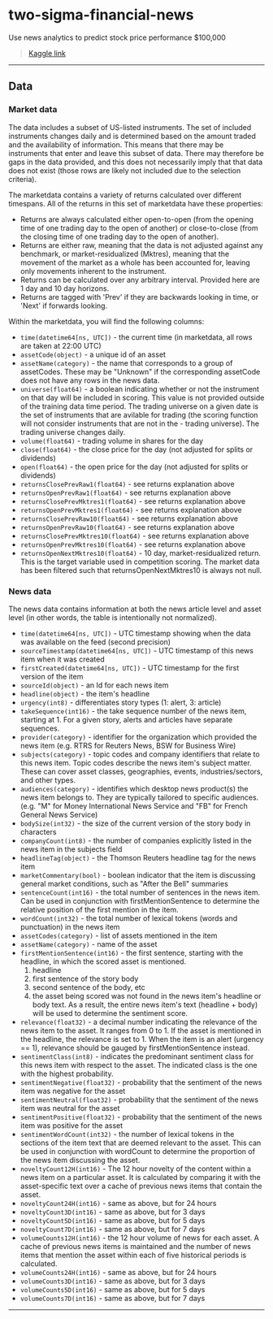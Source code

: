 # two-sigma-financial-news
Use news analytics to predict stock price performance $100,000

> [Kaggle link](https://www.kaggle.com/c/two-sigma-financial-news)

---

## Data
### Market data
The data includes a subset of US-listed instruments. The set of included instruments changes daily and is determined based on the amount traded and the availability of information. This means that there may be instruments that enter and leave this subset of data. There may therefore be gaps in the data provided, and this does not necessarily imply that that data does not exist (those rows are likely not included due to the selection criteria).

The marketdata contains a variety of returns calculated over different timespans. All of the returns in this set of marketdata have these properties:

- Returns are always calculated either open-to-open (from the opening time of one trading day to the open of another) or close-to-close (from the closing time of one trading day to the open of another).
- Returns are either raw, meaning that the data is not adjusted against any benchmark, or market-residualized (Mktres), meaning that the movement of the market as a whole has been accounted for, leaving only movements inherent to the instrument.
- Returns can be calculated over any arbitrary interval. Provided here are 1 day and 10 day horizons.
- Returns are tagged with 'Prev' if they are backwards looking in time, or 'Next' if forwards looking.

Within the marketdata, you will find the following columns:

- ```time(datetime64[ns, UTC])``` - the current time (in marketdata, all rows are taken at 22:00 UTC)
- ```assetCode(object)``` - a unique id of an asset
- ```assetName(category)``` - the name that corresponds to a group of assetCodes. These may be "Unknown" if the corresponding assetCode does not have any rows in the news data.
- ```universe(float64)``` - a boolean indicating whether or not the instrument on that day will be included in scoring. This value is not provided outside of the training data time period. The trading universe on a given date is the set of instruments that are avilable for trading (the scoring function will not consider instruments that are not in the - trading universe). The trading universe changes daily.
- ```volume(float64)``` - trading volume in shares for the day
- ```close(float64)``` - the close price for the day (not adjusted for splits or dividends)
- ```open(float64)``` - the open price for the day (not adjusted for splits or dividends)
- ```returnsClosePrevRaw1(float64)``` - see returns explanation above
- ```returnsOpenPrevRaw1(float64)``` - see returns explanation above
- ```returnsClosePrevMktres1(float64)``` - see returns explanation above
- ```returnsOpenPrevMktres1(float64)``` - see returns explanation above
- ```returnsClosePrevRaw10(float64)``` - see returns explanation above
- ```returnsOpenPrevRaw10(float64)``` - see returns explanation above
- ```returnsClosePrevMktres10(float64)``` - see returns explanation above
- ```returnsOpenPrevMktres10(float64)``` - see returns explanation above
- ```returnsOpenNextMktres10(float64)``` - 10 day, market-residualized return. This is the target variable used in competition scoring. The market data has been filtered such that returnsOpenNextMktres10 is always not null.

### News data
The news data contains information at both the news article level and asset level (in other words, the table is intentionally not normalized).

- ```time(datetime64[ns, UTC])``` - UTC timestamp showing when the data was available on the feed (second precision)
- ```sourceTimestamp(datetime64[ns, UTC])``` - UTC timestamp of this news item when it was created
- ```firstCreated(datetime64[ns, UTC])``` - UTC timestamp for the first version of the item
- ```sourceId(object)``` - an Id for each news item
- ```headline(object)``` - the item's headline
- ```urgency(int8)``` - differentiates story types (1: alert, 3: article)
- ```takeSequence(int16)``` - the take sequence number of the news item, starting at 1. For a given story, alerts and articles have separate sequences.
- ```provider(category)``` - identifier for the organization which provided the news item (e.g. RTRS for Reuters News, BSW for Business Wire)
- ```subjects(category)``` - topic codes and company identifiers that relate to this news item. Topic codes describe the news item's subject matter. These can cover asset classes, geographies, events, industries/sectors, and other types.
- ```audiences(category)``` - identifies which desktop news product(s) the news item belongs to. They are typically tailored to specific audiences. (e.g. "M" for Money International News Service and "FB" for French General News Service)
- ```bodySize(int32)``` - the size of the current version of the story body in characters
- ```companyCount(int8)``` - the number of companies explicitly listed in the news item in the subjects field
- ```headlineTag(object)``` - the Thomson Reuters headline tag for the news item
- ```marketCommentary(bool)``` - boolean indicator that the item is discussing general market conditions, such as "After the Bell" summaries
- ```sentenceCount(int16)``` - the total number of sentences in the news item. Can be used in conjunction with firstMentionSentence to determine the relative position of the first mention in the item.
- ```wordCount(int32)``` - the total number of lexical tokens (words and punctuation) in the news item
- ```assetCodes(category)``` - list of assets mentioned in the item
- ```assetName(category)``` - name of the asset
- ```firstMentionSentence(int16)``` - the first sentence, starting with the headline, in which the scored asset is mentioned.
	1. headline
	2. first sentence of the story body
	3. second sentence of the body, etc
	0. the asset being scored was not found in the news item's headline or body text. As a result, the entire news item's text (headline + body) will be used to determine the sentiment score.
- ```relevance(float32)``` - a decimal number indicating the relevance of the news item to the asset. It ranges from 0 to 1. If the asset is mentioned in the headline, the relevance is set to 1. When the item is an alert (urgency == 1), relevance should be gauged by firstMentionSentence instead.
- ```sentimentClass(int8)``` - indicates the predominant sentiment class for this news item with respect to the asset. The indicated class is the one with the highest probability.
- ```sentimentNegative(float32)``` - probability that the sentiment of the news item was negative for the asset
- ```sentimentNeutral(float32)``` - probability that the sentiment of the news item was neutral for the asset
- ```sentimentPositive(float32)``` - probability that the sentiment of the news item was positive for the asset
- ```sentimentWordCount(int32)``` - the number of lexical tokens in the sections of the item text that are deemed relevant to the asset. This can be used in conjunction with wordCount to determine the proportion of the news item discussing the asset.
- ```noveltyCount12H(int16)``` - The 12 hour novelty of the content within a news item on a particular asset. It is calculated by comparing it with the asset-specific text over a cache of previous news items that contain the asset.
- ```noveltyCount24H(int16)``` - same as above, but for 24 hours
- ```noveltyCount3D(int16)``` - same as above, but for 3 days
- ```noveltyCount5D(int16)``` - same as above, but for 5 days
- ```noveltyCount7D(int16)``` - same as above, but for 7 days
- ```volumeCounts12H(int16)``` - the 12 hour volume of news for each asset. A cache of previous news items is maintained and the number of news items that mention the asset within each of five historical periods is calculated.
- ```volumeCounts24H(int16)``` - same as above, but for 24 hours
- ```volumeCounts3D(int16)``` - same as above, but for 3 days
- ```volumeCounts5D(int16)``` - same as above, but for 5 days
- ```volumeCounts7D(int16)``` - same as above, but for 7 days

---
